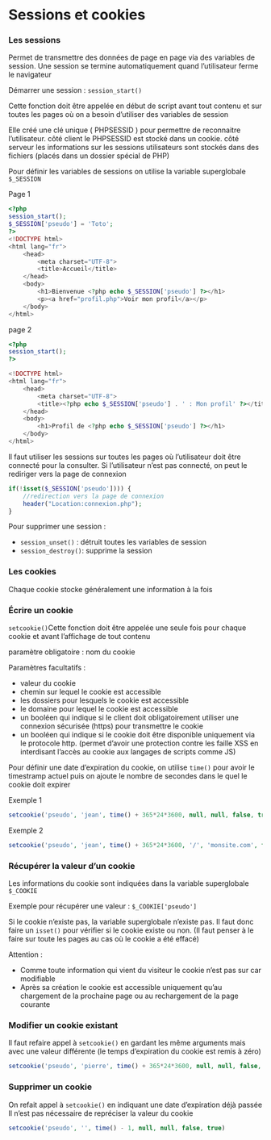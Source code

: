 # Sessions et cookies

### Les sessions

Permet de transmettre des données de page en page via des variables de session. Une session se termine automatiquement quand l’utilisateur ferme le navigateur

Démarrer une session : `session_start()`

Cette fonction doit être appelée en début de script avant tout contenu et sur toutes les pages où on a besoin d’utiliser des variables de session

Elle créé une clé unique ( PHPSESSID ) pour permettre de reconnaitre l’utilisateur. côté client le PHPSESSID est stocké dans un cookie. côté serveur les informations sur les sessions utilisateurs sont stockés dans des fichiers (placés dans un dossier spécial de PHP)

Pour définir les variables de sessions on utilise la variable superglobale `$_SESSION`

Page 1

```php
<?php 
session_start();
$_SESSION['pseudo'] = 'Toto';
?>
<!DOCTYPE html>
<html lang="fr">
    <head>
        <meta charset="UTF-8">
        <title>Accueil</title>
    </head>
    <body>
        <h1>Bienvenue <?php echo $_SESSION['pseudo'] ?></h1>
        <p><a href="profil.php">Voir mon profil</a></p>
    </body>
</html>
```

page 2

```php
<?php 
session_start();
?>

<!DOCTYPE html>
<html lang="fr">
    <head>
        <meta charset="UTF-8">
        <title><?php echo $_SESSION['pseudo'] . ' : Mon profil' ?></title>
    </head>
    <body>
        <h1>Profil de <?php echo $_SESSION['pseudo'] ?></h1>
    </body>
</html>

```

Il faut utiliser les sessions sur toutes les pages où l’utilisateur doit être connecté pour la consulter. Si l’utilisateur n’est pas connecté, on peut le rediriger vers la page de connexion

```php
if(!isset($_SESSION['pseudo']))) {
    //redirection vers la page de connexion
	header("Location:connexion.php");
}
```

Pour supprimer une session :

- `session_unset()` : détruit toutes les variables de session
- `session_destroy()`: supprime la session

### Les cookies

Chaque cookie stocke généralement une information à la fois

### Écrire un cookie

`setcookie()`Cette fonction doit être appelée une seule fois pour chaque cookie et avant l’affichage de tout contenu

paramètre obligatoire : nom du cookie

Paramètres facultatifs :

- valeur du cookie
- chemin sur lequel le cookie est accessible
- les dossiers pour lesquels le cookie est accessible
- le domaine pour lequel le cookie est accessible
- un booléen qui indique si le client doit obligatoirement utiliser une connexion sécurisée (https) pour transmettre le cookie
- un booléen qui indique si le cookie doit être disponible uniquement via le protocole http. (permet d’avoir une protection contre les faille XSS en interdisant l’accès au cookie aux langages de scripts comme JS)

Pour définir une date d’expiration du cookie, on utilise `time()` pour avoir le timestramp actuel puis on ajoute le nombre de secondes dans le quel le cookie doit expirer

Exemple 1

```php
setcookie('pseudo', 'jean', time() + 365*24*3600, null, null, false, true)
```

Exemple 2

```php
setcookie('pseudo', 'jean', time() + 365*24*3600, '/', 'monsite.com', false, true)
```

### Récupérer la valeur d’un cookie

Les informations du cookie sont indiquées dans la variable superglobale `$_COOKIE`

Exemple pour récupérer une valeur : `$_COOKIE['pseudo']`

Si le cookie n’existe pas, la variable superglobale n’existe pas. Il faut donc faire un `isset()` pour vérifier si le cookie existe ou non. (Il faut penser à le faire sur toute les pages au cas où le cookie a été effacé)

Attention :

- Comme toute information qui vient du visiteur le cookie n’est pas sur car modifiable
- Après sa création le cookie est accessible uniquement qu’au chargement de la prochaine page ou au rechargement de la page courante

### Modifier un cookie existant

Il faut refaire appel à `setcookie()` en gardant les même arguments mais avec une valeur différente (le temps d’expiration du cookie est remis à zéro)

```php
setcookie('pseudo', 'pierre', time() + 365*24*3600, null, null, false, true)
```

### Supprimer un cookie

On refait appel à `setcookie()` en indiquant une date d’expiration déjà passée Il n’est pas nécessaire de repréciser la valeur du cookie

```php
setcookie('pseudo', '', time() - 1, null, null, false, true)
```
